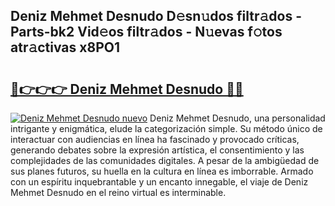 ## Deniz Mehmet Desnudo D𝚎sn𝚞dos filtr𝚊dos - Parts-bk2 Vid𝚎os filtr𝚊dos - N𝚞evas f𝚘tos atr𝚊ctivas x8PO1

# <h2><a href="http://mbatjyc.tromn.icu/?c=Deniz+Mehmet+Desnudo">🔗👉👉👉 Deniz Mehmet Desnudo 🔗🔗</a></h2>

[![Deniz Mehmet Desnudo nuevo](https://i.imgur.com/pEAQMta.gif)](http://mbatjyc.tromn.icu/?c=Deniz+Mehmet+Desnudo)
Deniz Mehmet Desnudo, una personalidad intrigante y enigmática, elude la categorización simple. Su método único de interactuar con audiencias en línea ha fascinado y provocado críticas, generando debates sobre la expresión artística, el consentimiento y las complejidades de las comunidades digitales. A pesar de la ambigüedad de sus planes futuros, su huella en la cultura en línea es imborrable. Armado con un espíritu inquebrantable y un encanto innegable, el viaje de Deniz Mehmet Desnudo en el reino virtual es interminable.
